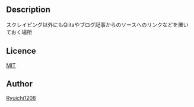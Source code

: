 ## Description

スクレイピング以外にもQiitaやブログ記事からのソースへのリンクなどを置いておく場所

## Licence

[MIT](https://github.com/tcnksm/tool/blob/master/LICENCE)

## Author

[Ryuichi1208](https://github.com/ryuichi1208)
